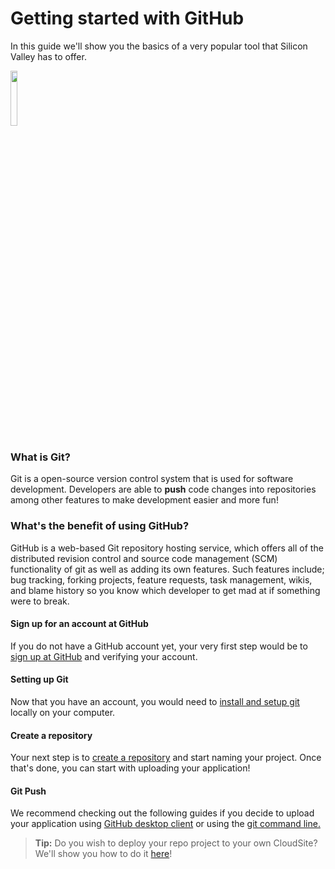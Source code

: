 # Getting started with GitHub   
In this guide we'll show you the basics of a very popular tool that Silicon Valley has to offer.

<img src="https://octodex.github.com/images/Professortocat_v2.png" width=15% >


### What is Git?
Git is a open-source version control system that is used for software development. Developers are able to **push** code changes into repositories among other features to make development easier and more fun! 

### What's the benefit of using GitHub?
GitHub is a web-based Git repository hosting service, which offers all of the distributed revision control and source code management (SCM) functionality of git as well as adding its own features.
Such features include; bug tracking, forking projects,  feature requests, task management, wikis, and blame history so you know which developer to get mad at if something were to break.


#### Sign up for an account at GitHub
If you do not have a GitHub account yet, your very first step would be to [sign up at GitHub](https://github.com/) and verifying your account.

#### Setting up Git
Now that you have an account, you would need to [install and setup git](https://help.github.com/articles/set-up-git/) locally on your computer. 
 
#### Create a repository
Your next step is to [create a repository](https://help.github.com/articles/create-a-repo/) and start naming your project. Once that's done, you can start with uploading your application!

#### Git Push
We recommend checking out the following guides if you decide to upload your application using [GitHub desktop client](https://guides.github.com/introduction/getting-your-project-on-github/#desktop) or using the [git command line.](https://help.github.com/articles/adding-an-existing-project-to-github-using-the-command-line/)

>**Tip:** Do you wish to deploy your repo project to your own CloudSite? We'll show you how to do it [here](https://www.gearhost.com/documentation/github-deploy-your-application)!


